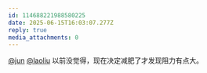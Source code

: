 ```yaml
---
id: 114688221988580225
date: 2025-06-15T16:03:07.277Z
reply: true
media_attachments: 0
---
```


[@jun](https://social.luzhaojun.com/@jun) [@laoliu](https://l22.org/@laoliu) 以前没觉得，现在决定减肥了才发现阻力有点大。

